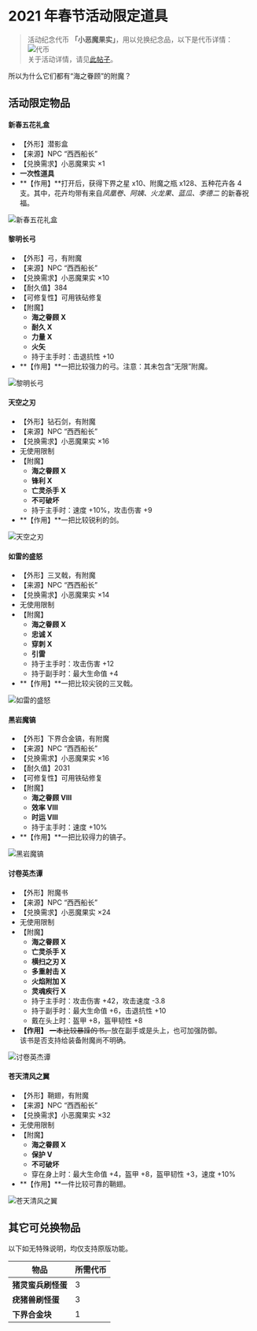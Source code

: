 # 2021 年春节活动限定道具

> 活动纪念代币 **「小恶魔果实」**，用以兑换纪念品，以下是代币详情：  
![代币](../../../assets/images/items/activity-exclusive/2021/spring-festival/小恶魔果实.png)  
关于活动详情，请见[此帖子](https://bbs.nyaa.cat/d/1816-2021)。

<span class="nw-spoiler">所以为什么它们都有“海之眷顾”的附魔？</span>

## 活动限定物品

#### 新春五花礼盒
- 【外形】潜影盒
- 【来源】NPC “西西船长”
- 【兑换需求】小恶魔果实 ×1
- **一次性道具**
- **【作用】**打开后，获得下界之星 x10、附魔之瓶 x128、五种花卉各 4 支。其中，花卉均带有来自*凤凰卷、阿姨、火龙果、蓝瓜、李德二* 的新春祝福。

![新春五花礼盒](../../../assets/images/items/activity-exclusive/2021/spring-festival/新春五花礼盒.png)


#### 黎明长弓

- 【外形】弓，有附魔
- 【来源】NPC “西西船长”
- 【兑换需求】小恶魔果实 ×10
- 【耐久值】384
- 【可修复性】可用铁砧修复
- 【附魔】
  + __海之眷顾 Ⅹ__
  + __耐久 Ⅹ__
  + __力量 Ⅹ__
  + __火矢__
  + 持于主手时：击退抗性 +10
- **【作用】**一把比较强力的弓。注意：其未包含“无限”附魔。

![黎明长弓](../../../assets/images/items/activity-exclusive/2021/spring-festival/黎明长弓.png)

#### 天空之刃

- 【外形】钻石剑，有附魔
- 【来源】NPC “西西船长”
- 【兑换需求】小恶魔果实 ×16
- 无使用限制
- 【附魔】
  + __海之眷顾 Ⅹ__
  + __锋利 Ⅹ__
  + __亡灵杀手 Ⅹ__
  + **不可破坏**
  + 持于主手时：速度 +10%，攻击伤害 +9
- **【作用】**一把比较锐利的剑。

![天空之刃](../../../assets/images/items/activity-exclusive/2021/spring-festival/天空之刃.png)

#### 如雷的盛怒

- 【外形】三叉戟，有附魔
- 【来源】NPC “西西船长”
- 【兑换需求】小恶魔果实 ×14
- 无使用限制
- 【附魔】
  + __海之眷顾 Ⅹ__
  + __忠诚 Ⅹ__
  + __穿刺 Ⅹ__
  + __引雷__
  + 持于主手时：攻击伤害 +12
  + 持于副手时：最大生命值 +4
- **【作用】**一把比较尖锐的三叉戟。

![如雷的盛怒](../../../assets/images/items/activity-exclusive/2021/spring-festival/如雷的盛怒.png)

#### 黑岩魔镐

- 【外形】下界合金镐，有附魔
- 【来源】NPC “西西船长”
- 【兑换需求】小恶魔果实 ×16
- 【耐久值】2031
- 【可修复性】可用铁砧修复
- 【附魔】
  + __海之眷顾 Ⅷ__
  + __效率 Ⅷ__
  + __时运 Ⅷ__
  + 持于主手时：速度 +10%
- **【作用】**一把比较得力的镐子。

![黑岩魔镐](../../../assets/images/items/activity-exclusive/2021/spring-festival/黑岩魔镐.png)

#### 讨卷英杰谭

- 【外形】附魔书
- 【来源】NPC “西西船长”
- 【兑换需求】小恶魔果实 ×24
- 无使用限制
- 【附魔】
  + __海之眷顾 Ⅹ__
  + __亡灵杀手 Ⅹ__
  + __横扫之刃 Ⅹ__
  + __多重射击 Ⅹ__
  + __火焰附加 Ⅹ__
  + __灵魂疾行 Ⅹ__
  + 持于主手时：攻击伤害 +42，攻击速度 -3.8
  + 持于副手时：最大生命值 +6，击退抗性 +10
  + 戴在头上时：盔甲 +8，盔甲韧性 +8
- **【作用】** ~~一本比较暴躁的书。~~放在副手或是头上，也可加强防御。  
该书是否支持给装备附魔尚不明确。

![讨卷英杰谭](../../../assets/images/items/activity-exclusive/2021/spring-festival/讨卷英杰谭.png)

#### 苍天清风之翼

- 【外形】鞘翅，有附魔
- 【来源】NPC “西西船长”
- 【兑换需求】小恶魔果实 ×32
- 无使用限制
- 【附魔】
  + __海之眷顾 Ⅹ__
  + __保护 Ⅴ__
  + **不可破坏**
  + 穿在身上时：最大生命值 +4，盔甲 +8，盔甲韧性 +3，速度 +10%
- **【作用】**一件比较可靠的鞘翅。

![苍天清风之翼](../../../assets/images/items/activity-exclusive/2021/spring-festival/苍天清风之翼.png)

## 其它可兑换物品

以下如无特殊说明，均仅支持原版功能。

|物品|所需代币|
|-|-|
| **猪灵蛮兵刷怪蛋** | 3 |
| **疣猪兽刷怪蛋** | 3 |
| **下界合金块** | 1 |